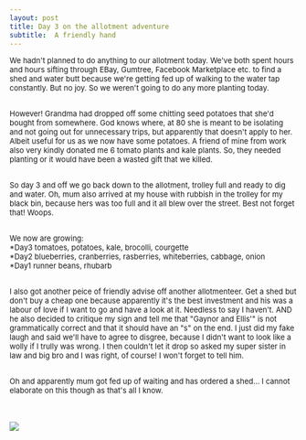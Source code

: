 ```yaml
---
layout: post
title: Day 3 on the allotment adventure
subtitle:  A friendly hand
---
```


<div class="text-left">
<div class="boxed">
  <font size="2">
      
We hadn't planned to do anything to our allotment today. We've both spent hours and hours sifting through EBay, Gumtree, Facebook Marketplace etc. to find a shed and water butt because we're getting fed up of walking to the water tap constantly. But no joy. So we weren't going to do any more planting today. <br><br>

However! Grandma had dropped off some chitting seed potatoes that she'd bought from somewhere. God knows where, at 80 she is meant to be isolating and not going out for unnecessary trips, but apparently that doesn't apply to her. Albeit useful for us as we now have some potatoes. A friend of mine from work also very kindly donated me 6 tomato plants and kale plants. So, they needed planting or it would have been a wasted gift that we killed. <br><br>

So day 3 and off we go back down to the allotment, trolley full and ready to dig and water. Oh, mum also arrived at my house with rubbish in the trolley for my black bin, because hers was too full and it all blew over the street. Best not forget that! Woops. <br><br>

We now are growing:<br>
*Day3 tomatoes, potatoes, kale, brocolli, courgette <br>
*Day2 blueberries, cranberries, rasberries, whiteberries, cabbage, onion<br>
*Day1 runner beans, rhubarb <br><br>

I also got another peice of friendly advise off another allotmenteer. Get a shed but don't buy a cheap one because apparently it's the best investment and his was a labour of love if I want to go and have a look at it. Needless to say I haven't. AND he also decided to critique my sign and tell me that "Gaynor and Ellis'" is not grammatically correct and that it should have an "s" on the end. I just did my fake laugh and said we'll have to agree to disgree, because I didn't want to look like a wolly if I trully was wrong. I then couldn't let it drop so asked my super sister in law and big bro and I was right, of course! I won't forget to tell him. <br><br>

Oh and apparently mum got fed up of waiting and has ordered a shed... I cannot elaborate on this though as that's all I know.

</font>
    <br>

<div class="text-center">
  <br/>
  <img src="{{ site.baseurl }}/img/allotmentday3.jpeg"/>
</div>
